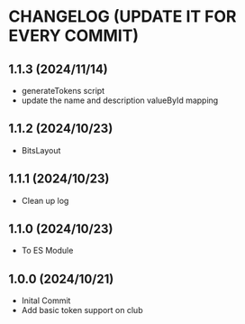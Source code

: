 # CHANGELOG (UPDATE IT FOR EVERY COMMIT)

## 1.1.3 (2024/11/14)
* generateTokens script
* update the name and description valueById mapping

## 1.1.2 (2024/10/23)
* BitsLayout

## 1.1.1 (2024/10/23)
* Clean up log

## 1.1.0 (2024/10/23)
* To ES Module

## 1.0.0 (2024/10/21)
* Inital Commit
* Add basic token support on club